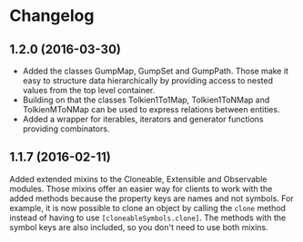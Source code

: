 # Changelog

## 1.2.0 (2016-03-30)

* Added the classes GumpMap, GumpSet and GumpPath. Those make it easy to structure data hierarchically by providing access to nested values from the top level container.
* Building on that the classes Tolkien1To1Map, Tolkien1ToNMap and TolkienMToNMap can be used to express relations between entities.
* Added a wrapper for iterables, iterators and generator functions providing combinators.

## 1.1.7 (2016-02-11)

Added extended mixins to the Cloneable, Extensible and Observable modules. Those mixins offer an easier way for clients to work with the added methods because the property keys are names and not symbols. For example, it is now possible to clone an object by calling the `clone` method instead of having to use `[cloneableSymbols.clone]`. The methods with the symbol keys are also included, so you don't need to use both mixins.